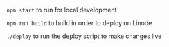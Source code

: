 
`npm start` to run for local development

`npm run build` to build in order to deploy on Linode

`./deploy` to run the deploy script to make changes live